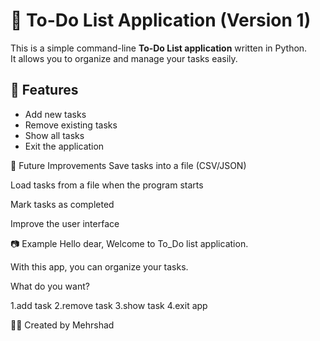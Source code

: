 # 📝 To-Do List Application (Version 1)

This is a simple command-line **To-Do List application** written in Python.  
It allows you to organize and manage your tasks easily.

## 🚀 Features
- Add new tasks  
- Remove existing tasks  
- Show all tasks  
- Exit the application  

🎯 Future Improvements
Save tasks into a file (CSV/JSON)

Load tasks from a file when the program starts

Mark tasks as completed

Improve the user interface

📷 Example
 Hello dear, Welcome to To_Do list application.
 
 With this app, you can organize your tasks.
 
What do you want?

1.add task
2.remove task
3.show task
4.exit app

👨‍💻 Created by Mehrshad
